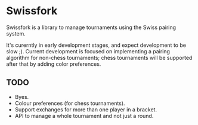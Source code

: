 Swissfork
=========

Swissfork is a library to manage tournaments using the Swiss pairing system.

It's curerntly in early development stages, and expect development to be slow ;). Current development is focused on implementing a pairing algorithm for non-chess tournaments; chess tournaments will be supported after that by adding color preferences.

TODO
----

* Byes.
* Colour preferences (for chess tournaments).
* Support exchanges for more than one player in a bracket.
* API to manage a whole tournament and not just a round.
